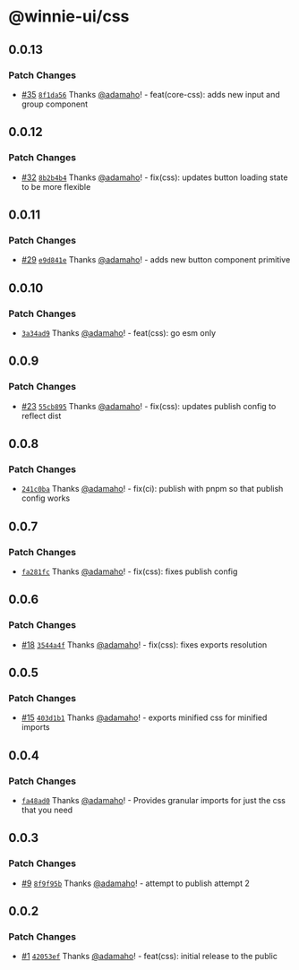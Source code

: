 # @winnie-ui/css

## 0.0.13

### Patch Changes

- [#35](https://github.com/winnie-ui/winnie-ui/pull/35) [`8f1da56`](https://github.com/winnie-ui/winnie-ui/commit/8f1da5633a1d82f0ac2c23b412071e58edba6c4f) Thanks [@adamaho](https://github.com/adamaho)! - feat(core-css): adds new input and group component

## 0.0.12

### Patch Changes

- [#32](https://github.com/winnie-ui/winnie-ui/pull/32) [`8b2b4b4`](https://github.com/winnie-ui/winnie-ui/commit/8b2b4b42a772777c716bc141c575502654499621) Thanks [@adamaho](https://github.com/adamaho)! - fix(css): updates button loading state to be more flexible

## 0.0.11

### Patch Changes

- [#29](https://github.com/winnie-ui/winnie-ui/pull/29) [`e9d841e`](https://github.com/winnie-ui/winnie-ui/commit/e9d841ef168ae200e76eadbe3b63baab7ef31d35) Thanks [@adamaho](https://github.com/adamaho)! - adds new button component primitive

## 0.0.10

### Patch Changes

- [`3a34ad9`](https://github.com/winnie-ui/winnie-ui/commit/3a34ad9438b6af12726f36782cdc139890838279) Thanks [@adamaho](https://github.com/adamaho)! - feat(css): go esm only

## 0.0.9

### Patch Changes

- [#23](https://github.com/winnie-ui/winnie-ui/pull/23) [`55cb895`](https://github.com/winnie-ui/winnie-ui/commit/55cb89573ac3f9e73cb52596b91c748ad97672ab) Thanks [@adamaho](https://github.com/adamaho)! - fix(css): updates publish config to reflect dist

## 0.0.8

### Patch Changes

- [`241c0ba`](https://github.com/winnie-ui/winnie-ui/commit/241c0ba1d173f61906da989dd93383d460efbd53) Thanks [@adamaho](https://github.com/adamaho)! - fix(ci): publish with pnpm so that publish config works

## 0.0.7

### Patch Changes

- [`fa281fc`](https://github.com/winnie-ui/winnie-ui/commit/fa281fc9d700c1caa55f6c5a35199297a85d3f45) Thanks [@adamaho](https://github.com/adamaho)! - fix(css): fixes publish config

## 0.0.6

### Patch Changes

- [#18](https://github.com/winnie-ui/winnie-ui/pull/18) [`3544a4f`](https://github.com/winnie-ui/winnie-ui/commit/3544a4f47dff3d827c4ceef3f75ae59159055226) Thanks [@adamaho](https://github.com/adamaho)! - fix(css): fixes exports resolution

## 0.0.5

### Patch Changes

- [#15](https://github.com/winnie-ui/winnie-ui/pull/15) [`403d1b1`](https://github.com/winnie-ui/winnie-ui/commit/403d1b14dbaf2f9d4f9052d647b21e0be431b43d) Thanks [@adamaho](https://github.com/adamaho)! - exports minified css for minified imports

## 0.0.4

### Patch Changes

- [`fa48ad0`](https://github.com/winnie-ui/winnie-ui/commit/fa48ad072d71729069d39ce94a7da4a731b37c2b) Thanks [@adamaho](https://github.com/adamaho)! - Provides granular imports for just the css that you need

## 0.0.3

### Patch Changes

- [#9](https://github.com/winnie-ui/winnie-ui/pull/9) [`8f9f95b`](https://github.com/winnie-ui/winnie-ui/commit/8f9f95bab4e5ef49f5cad0285cea158a4b23cca0) Thanks [@adamaho](https://github.com/adamaho)! - attempt to publish attempt 2

## 0.0.2

### Patch Changes

- [#1](https://github.com/winnie-ui/winnie-ui/pull/1) [`42053ef`](https://github.com/winnie-ui/winnie-ui/commit/42053ef3b90128354d9ad2c36422d11f5e2967a9) Thanks [@adamaho](https://github.com/adamaho)! - feat(css): initial release to the public
